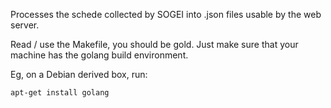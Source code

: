 Processes the schede collected by SOGEI into .json files
usable by the web server.

Read / use the Makefile, you should be gold. Just make
sure that your machine has the golang build environment.

Eg, on a Debian derived box, run:

    apt-get install golang


